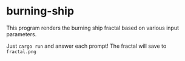# burning-ship
This program renders the burning ship fractal based on various input parameters.

Just `cargo run` and answer each prompt! The fractal will save to `fractal.png`
